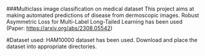 ###Multiclass image classification on medical dataset
This project aims at making automated predictions of disease from dermoscopic images.
Robust Asymmetric Loss for Multi-Label Long-Tailed Learning has been used (Paper: https://arxiv.org/abs/2308.05542)

#Dataset used:
HAM10000 dataset has been used. Download and place the dataset into appropriate directories.
